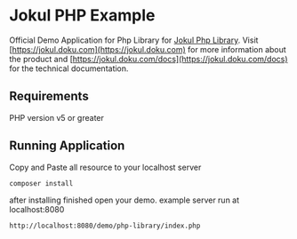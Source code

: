 # Jokul PHP Example

Official Demo Application for Php Library for [Jokul Php Library](https://github.com/PTNUSASATUINTIARTHA-DOKU/jokul-php-library). Visit [https://jokul.doku.com](https://jokul.doku.com) for more information about the product and [https://jokul.doku.com/docs](https://jokul.doku.com/docs) for the technical documentation.

## Requirements

PHP version v5 or greater<br />

## Running Application
Copy and Paste all resource to your localhost server

```
composer install
```
after installing finished open your demo. example server run at 
            localhost:8080
                                                                
```
http://localhost:8080/demo/php-library/index.php
```
